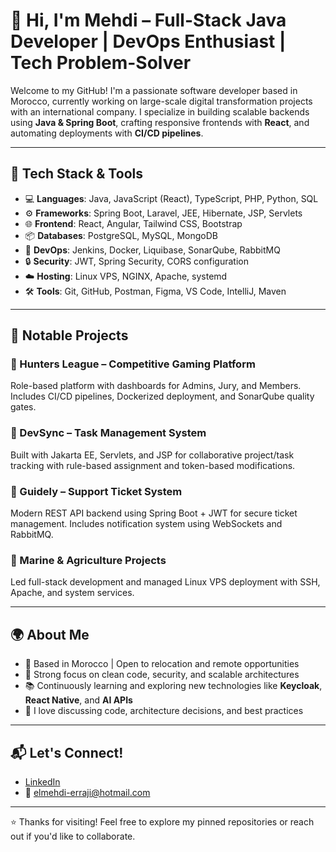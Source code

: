 # 👋 Hi, I'm Mehdi – Full-Stack Java Developer | DevOps Enthusiast | Tech Problem-Solver

Welcome to my GitHub! I'm a passionate software developer based in Morocco, currently working on large-scale digital transformation projects with an international company. I specialize in building scalable backends using **Java & Spring Boot**, crafting responsive frontends with **React**, and automating deployments with **CI/CD pipelines**.

---

## 🔧 Tech Stack & Tools

- 💻 **Languages**: Java, JavaScript (React), TypeScript, PHP, Python, SQL
- ⚙️ **Frameworks**: Spring Boot, Laravel, JEE, Hibernate, JSP, Servlets
- 🌐 **Frontend**: React, Angular, Tailwind CSS, Bootstrap
- 📦 **Databases**: PostgreSQL, MySQL, MongoDB
- 🚀 **DevOps**: Jenkins, Docker, Liquibase, SonarQube, RabbitMQ
- 🔒 **Security**: JWT, Spring Security, CORS configuration
- ☁️ **Hosting**: Linux VPS, NGINX, Apache, systemd
- 🛠 **Tools**: Git, GitHub, Postman, Figma, VS Code, IntelliJ, Maven

---

## 🚀 Notable Projects

### 🔹 Hunters League – Competitive Gaming Platform  
Role-based platform with dashboards for Admins, Jury, and Members. Includes CI/CD pipelines, Dockerized deployment, and SonarQube quality gates.

### 🔹 DevSync – Task Management System  
Built with Jakarta EE, Servlets, and JSP for collaborative project/task tracking with rule-based assignment and token-based modifications.

### 🔹 Guidely – Support Ticket System  
Modern REST API backend using Spring Boot + JWT for secure ticket management. Includes notification system using WebSockets and RabbitMQ.

### 🔹 Marine & Agriculture Projects  
Led full-stack development and managed Linux VPS deployment with SSH, Apache, and system services.

---

## 🌍 About Me

- 📍 Based in Morocco | Open to relocation and remote opportunities
- 🎯 Strong focus on clean code, security, and scalable architectures
- 📚 Continuously learning and exploring new technologies like **Keycloak**, **React Native**, and **AI APIs**
- 💬 I love discussing code, architecture decisions, and best practices

---

## 📬 Let's Connect!

- [LinkedIn](https://www.linkedin.com/in/elmehdi-erraji/)
- 📧 elmehdi-erraji@hotmail.com

---

⭐️ Thanks for visiting! Feel free to explore my pinned repositories or reach out if you'd like to collaborate.
